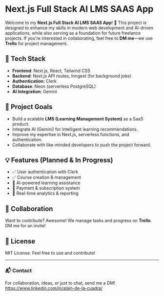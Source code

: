 # Next.js Full Stack AI LMS SAAS App

Welcome to my **Next.js Full Stack AI LMS SAAS App**! 🚀 This project is designed to enhance my skills in modern web development and AI-driven applications, while also serving as a foundation for future freelance projects. If you're interested in collaborating, feel free to **DM me**—we use **Trello** for project management.

## 🚀 Tech Stack
- **Frontend**: Next.js, React, Tailwind CSS
- **Backend**: Next.js API routes, Inngest (for background jobs)
- **Authentication**: Clerk
- **Database**: Neon (serverless PostgreSQL)
- **AI Integration**: Gemini

## 🎯 Project Goals
- Build a scalable **LMS (Learning Management System)** as a SaaS product.
- Integrate AI (Gemini) for intelligent learning recommendations.
- Improve my expertise in Next.js, serverless functions, and authentication.
- Collaborate with like-minded developers to push the project forward.

## 💡 Features (Planned & In Progress)
- ✅ User authentication with Clerk
- ✅ Course creation & management
- 🚧 AI-powered learning assistance
- 🚧 Payment & subscription system
- 🚧 Real-time analytics & reporting

## 🤝 Collaboration
Want to contribute? Awesome! We manage tasks and progress on **Trello**.
DM me for an invite!

## 📜 License
MIT License. Feel free to use and contribute!

---
### 📬 Contact
For collaboration, ideas, or just to chat, send me a DM! https://www.linkedin.com/in/alain-de-la-cuadra/

